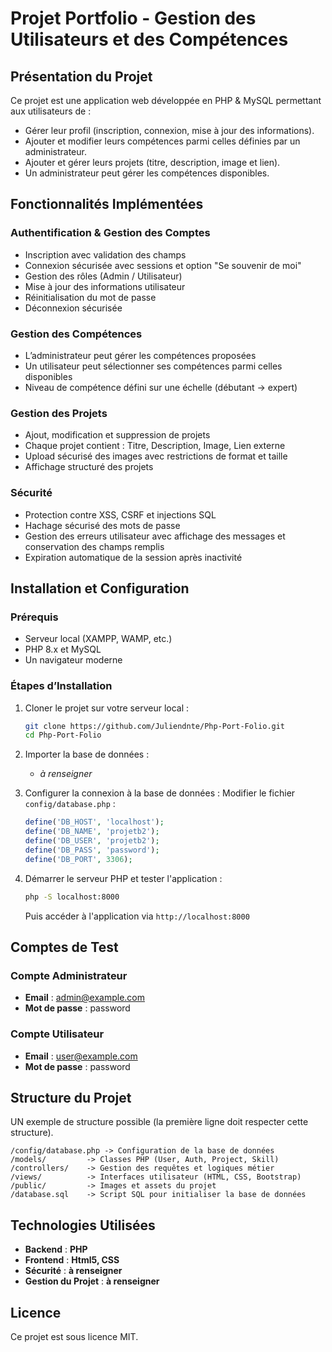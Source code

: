 # Projet Portfolio - Gestion des Utilisateurs et des Compétences

## Présentation du Projet

Ce projet est une application web développée en PHP & MySQL permettant aux utilisateurs de :

-  Gérer leur profil (inscription, connexion, mise à jour des informations).
-  Ajouter et modifier leurs compétences parmi celles définies par un administrateur.
-  Ajouter et gérer leurs projets (titre, description, image et lien).
-  Un administrateur peut gérer les compétences disponibles.

## Fonctionnalités Implémentées

### Authentification & Gestion des Comptes

-  Inscription avec validation des champs
-  Connexion sécurisée avec sessions et option "Se souvenir de moi"
-  Gestion des rôles (Admin / Utilisateur)
-  Mise à jour des informations utilisateur
-  Réinitialisation du mot de passe
- Déconnexion sécurisée

### Gestion des Compétences

-  L’administrateur peut gérer les compétences proposées
-  Un utilisateur peut sélectionner ses compétences parmi celles disponibles
-  Niveau de compétence défini sur une échelle (débutant → expert)

### Gestion des Projets

-  Ajout, modification et suppression de projets
-  Chaque projet contient : Titre, Description, Image, Lien externe
-  Upload sécurisé des images avec restrictions de format et taille
-  Affichage structuré des projets

### Sécurité

-  Protection contre XSS, CSRF et injections SQL
-  Hachage sécurisé des mots de passe
-  Gestion des erreurs utilisateur avec affichage des messages et conservation des champs remplis
-  Expiration automatique de la session après inactivité

## Installation et Configuration

### Prérequis

- Serveur local (XAMPP, WAMP, etc.)
- PHP 8.x et MySQL
- Un navigateur moderne

### Étapes d’Installation

1. Cloner le projet sur votre serveur local :

   ```sh
   git clone https://github.com/Juliendnte/Php-Port-Folio.git
   cd Php-Port-Folio
   ```

2. Importer la base de données :

    - *à renseigner*

3. Configurer la connexion à la base de données :
   Modifier le fichier `config/database.php` :

   ```php
   define('DB_HOST', 'localhost');
   define('DB_NAME', 'projetb2');
   define('DB_USER', 'projetb2');
   define('DB_PASS', 'password');
   define('DB_PORT', 3306);
   ```

4. Démarrer le serveur PHP et tester l'application :

   ```sh
   php -S localhost:8000
   ```

   Puis accéder à l'application via `http://localhost:8000`

## Comptes de Test

### Compte Administrateur

- **Email** : admin@example.com
- **Mot de passe** : password

### Compte Utilisateur

- **Email** : user@example.com
- **Mot de passe** : password

## Structure du Projet

UN exemple de structure possible (la première ligne doit respecter cette structure).

```
/config/database.php -> Configuration de la base de données
/models/         -> Classes PHP (User, Auth, Project, Skill)
/controllers/    -> Gestion des requêtes et logiques métier
/views/          -> Interfaces utilisateur (HTML, CSS, Bootstrap)
/public/         -> Images et assets du projet
/database.sql    -> Script SQL pour initialiser la base de données
```

## Technologies Utilisées

- **Backend** : **PHP**
- **Frontend** : **Html5, CSS**
- **Sécurité** : **à renseigner**
- **Gestion du Projet** : **à renseigner**

## Licence

Ce projet est sous licence MIT.
